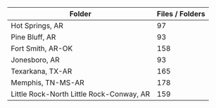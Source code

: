 | Folder                                   |   Files / Folders |
|------------------------------------------|-------------------|
| Hot Springs, AR                          |                97 |
| Pine Bluff, AR                           |                93 |
| Fort Smith, AR-OK                        |               158 |
| Jonesboro, AR                            |                93 |
| Texarkana, TX-AR                         |               165 |
| Memphis, TN-MS-AR                        |               178 |
| Little Rock-North Little Rock-Conway, AR |               159 |